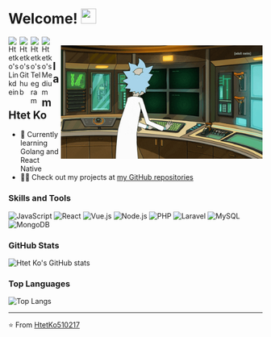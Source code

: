 # Welcome! <img src="https://raw.githubusercontent.com/iampavangandhi/iampavangandhi/master/gifs/Hi.gif" width="30px" height="30px">

<a href="https://www.linkedin.com/in/htet-ko-34799b198/">
  <img align="left" alt="Htetko's Linkdein" width="22px" src="https://cdn.jsdelivr.net/npm/simple-icons@v3/icons/linkedin.svg" />
</a>
<a href="https://github.com/HtetKO510217">
  <img align="left" alt="Htetko's Github" width="22px" src="https://cdn.jsdelivr.net/npm/simple-icons@v3/icons/github.svg" />
</a>
<a href="https://t.me/htetko510217">
  <img align="left" alt="Htetko's Telegram" width="22px" src="https://cdn.jsdelivr.net/npm/simple-icons@v3/icons/telegram.svg" />
</a>
<a href="https://www.facebook.com/mie.htet.98/">
  <img align="left" alt="Htetko's Medium" width="22px" src="https://cdn.jsdelivr.net/npm/simple-icons@v3/icons/facebook.svg" />
</a>

<br />
<img align="right" width="400px" alt="GIF" src="https://github.com/darshan-jain/darshan-jain/blob/master/rick.gif" />

## I am Htet Ko

- 🌱 Currently learning Golang and React Native
- 👨‍💻 Check out my projects at [my GitHub repositories](https://github.com/HtetKO510217?tab=repositories)

### Skills and Tools

![JavaScript](https://img.shields.io/badge/-JavaScript-F7DF1E?style=flat-square&logo=javascript&logoColor=black)
![React](https://img.shields.io/badge/-React-61DAFB?style=flat-square&logo=react&logoColor=black)
![Vue.js](https://img.shields.io/badge/-Vue.js-4FC08D?style=flat-square&logo=vue.js&logoColor=white)
![Node.js](https://img.shields.io/badge/-Node.js-339933?style=flat-square&logo=Node.js&logoColor=white)
![PHP](https://img.shields.io/badge/-PHP-777BB4?style=flat-square&logo=php&logoColor=white)
![Laravel](https://img.shields.io/badge/-Laravel-FF2D20?style=flat-square&logo=laravel&logoColor=white)
![MySQL](https://img.shields.io/badge/-MySQL-4479A1?style=flat-square&logo=mysql&logoColor=white)
![MongoDB](https://img.shields.io/badge/-MongoDB-47A248?style=flat-square&logo=mongodb&logoColor=white)

### GitHub Stats

![Htet Ko's GitHub stats](https://github-readme-stats.vercel.app/api?username=HtetKO510217&show_icons=true&theme=radical)

### Top Languages

![Top Langs](https://github-readme-stats.vercel.app/api/top-langs/?username=HtetKO510217&layout=compact&theme=radical)

---

⭐️ From [HtetKo510217](https://github.com/HtetKO510217)

